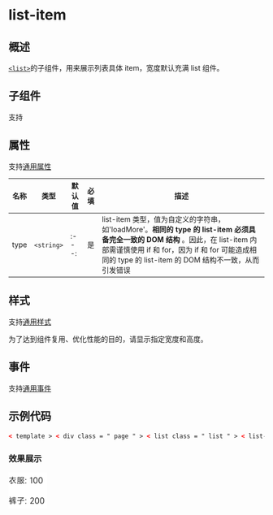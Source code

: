 <!-- 源地址: https://iot.mi.com/vela/quickapp/zh/components/container/list-item.html -->

# list-item

## 概述

[`<list>`](</vela/quickapp/zh/components/container/list.html>)的子组件，用来展示列表具体 item，宽度默认充满 list 组件。

## 子组件

支持

## 属性

支持[通用属性](</vela/quickapp/zh/components/general/properties.html>)

名称 | 类型 | 默认值 | 必填 | 描述  
---|:---:|---|:---:|---  
type | `<string>` |:---:| 是 | list-item 类型，值为自定义的字符串，如'loadMore'。**相同的 type 的 list-item 必须具备完全一致的 DOM 结构** 。因此，在 list-item 内部需谨慎使用 if 和 for，因为 if 和 for 可能造成相同的 type 的 list-item 的 DOM 结构不一致，从而引发错误  
  
## 样式

支持[通用样式](</vela/quickapp/zh/components/general/style.html>)

为了达到组件复用、优化性能的目的，请显示指定宽度和高度。

## 事件

支持[通用事件](</vela/quickapp/zh/components/general/events.html>)

## 示例代码
```html
< template > < div class = " page " > < list class = " list " > < list-item for = " {{productList}} " class = " item " type = " list-item " > < text > {{$item.name}}: {{$item.price}} </ text > </ list-item > </ list > </ div > </ template > < script > export default { data : { productList : [ { name : '衣服' , price : '100' } , { name : '裤子' , price : '200' } ] , } } </ script > < style > .page { padding : 30px ; background-color : white ; } .list { width : 100% ; height : 100% ; } .item { height : 40px ; } </ style >
```

### 效果展示

![](../../images/list.png)

